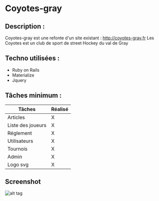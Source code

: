 # Coyotes-gray

## Description :

Coyotes-gray est une refonte d'un site existant : http://coyotes-gray.fr
Les Coyotes est un club de sport de street Hockey du val de Gray

## Techno utilisées :
* Ruby on Rails
* Materialize
* Jquery


## Tâches minimum :

| Tâches | Réalisé |
| --- | --- |
| Articles | X  |
| Liste des joueurs | X  |
| Réglement | X  |
| Utilisateurs | X  |
| Tournois | X  |
| Admin |X  |
| Logo svg |X  |


## Screenshot

![alt tag](http://quentinboussard.fr/img/folio/full/obv/coyotes.jpg)
